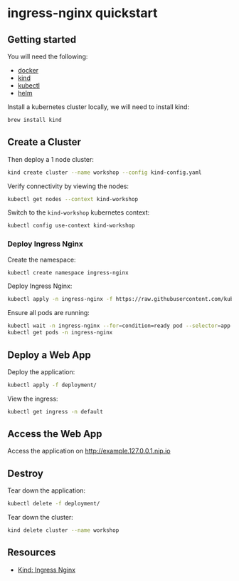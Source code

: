# ingress-nginx quickstart


## Getting started

You will need the following:

- [docker](https://docs.docker.com/get-docker/)
- [kind](https://kind.sigs.k8s.io/docs/user/quick-start/)
- [kubectl](https://kubernetes.io/docs/tasks/tools/)
- [helm](https://helm.sh/docs/intro/install/)

Install a kubernetes cluster locally, we will need to install kind:

```bash
brew install kind
```

## Create a Cluster

Then deploy a 1 node cluster:

```bash
kind create cluster --name workshop --config kind-config.yaml
```

Verify connectivity by viewing the nodes:

```bash
kubectl get nodes --context kind-workshop   
```

Switch to the `kind-workshop` kubernetes context:

```bash
kubectl config use-context kind-workshop
```

### Deploy Ingress Nginx

Create the namespace:

```bash
kubectl create namespace ingress-nginx
```

Deploy Ingress Nginx:

```bash
kubectl apply -n ingress-nginx -f https://raw.githubusercontent.com/kubernetes/ingress-nginx/controller-v1.7.1/deploy/static/provider/kind/deploy.yaml
```

Ensure all pods are running:

```bash
kubectl wait -n ingress-nginx --for=condition=ready pod --selector=app.kubernetes.io/component=controller --timeout=90s
kubectl get pods -n ingress-nginx
```

## Deploy a Web App

Deploy the application:

```bash
kubectl apply -f deployment/
```

View the ingress:

```bash
kubectl get ingress -n default
```

## Access the Web App

Access the application on http://example.127.0.0.1.nip.io

## Destroy

Tear down the application:

```bash
kubectl delete -f deployment/
```

Tear down the cluster:

```bash
kind delete cluster --name workshop
```

## Resources

- [Kind: Ingress Nginx](https://kind.sigs.k8s.io/docs/user/ingress/)
